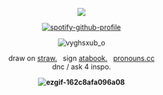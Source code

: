 <div align="center">
		
 ![](https://komarev.com/ghpvc/?username=gamblechance&color=6e31a3&label=<3.)

 [![spotify-github-profile](https://spotify-github-profile.kittinanx.com/api/view?uid=ur7hybwbfhbrjy97qduv5l411&cover_image=true&theme=novatorem&show_offline=true&background_color=121212&interchange=false&bar_color=53b14f&bar_color_cover=true)](https://github.com/kittinan/spotify-github-profile)

![vyghsxub_o](https://github.com/user-attachments/assets/8c044ae3-6960-4499-b989-be817a2f4459)



<div align="center">
	
draw on [straw.](https://snowstrippers.straw.page)   &nbsp; sign [atabook.](https://snowstrippers.atabook.org/) &nbsp; [pronouns.cc](https://pronouns.cc/@b0ne_m4rrow) <br>
dnc  / ask 4 inspo.
	<b>

<div align="center" 
	
![ezgif-162c8afa096a08](https://github.com/user-attachments/assets/65f64593-c27b-415f-a9a8-3101d8176c20)

</div>

  
  

